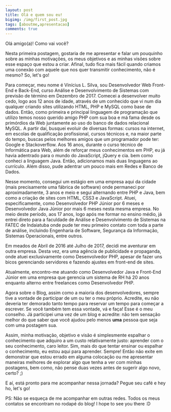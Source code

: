 ```yaml
---
layout: post
title: Olá e quem sou eu!
bigimg: /img/first_post.jpg
tags: [aboutme,apresentacao]
comments: true
---
```


Olá amigo(a)! Como vai você?

Nesta primeira postagem, gostaria de me apresentar e falar um pouquinho sobre as minhas motivações, os meus objetivos e as minhas visões sobre esse espaço que estou a criar. Afinal, tudo fica mais fácil quando criamos uma conexão com aquele que nos quer transmitir conhecimento, não é mesmo? So, let's go!

Para começar, meu nome é Vinícius L. Silva, sou Desenvolvedor Web Front-End e Back-End, curso Análise e Desenvolvimento de Sistemas com previsão de término em Dezembro de 2017. Comecei a desenvolver muito cedo, logo aos 12 anos de idade, através de um conhecido que vi num dia qualquer criando sites utilizando HTML, PHP e MySQL como base de dados. Então, como primeira e principal linguagem de programação que utilizo temos nosso querido amigo PHP com sua boa e má fama desde os primórdios da Web juntamente ao uso do banco de dados relacional MySQL. A partir daí, busquei evoluir de diversas formas: cursos na internet, em escolas de qualificação profissional, cursos técnicos e, na maior parte do tempo, buscas pelos melhores amigos que um programador pode ter: Google e Stackoverflow. Aos 16 anos, durante o curso técnico de Informática para Web, além de reforçar meus conhecimentos em PHP, eu já havia adentrado para o mundo do JavaScript, jQuery e cia. bem como conheci a linguagem Java. Então, adicionamos mais duas linguagens ao currículo. Além disso, pude adentrar um pouco mais em Redes e Banco de Dados.

Nesse momento, consegui um estágio em uma empresa aqui da cidade (mais precisamente uma fábrica de software) onde permaneci por aproximadamente, 3 anos e meio e segui alternando entre PHP e Java, bem como a criação de sites com HTML, CSS3 e JavaScript. Atuei, especificamente, como Desenvolvedor PHP Júnior por 6 meses e Desenvolvedor Java Júnior por mais 6 meses nesta mesma empresa. No meio deste período, aos 17 anos, logo após me formar no ensino médio, já entrei direto para a faculdade de Análise e Desenvolvimento de Sistemas na FATEC de Indaiatuba onde pude ter meu primeiro contato com toda a parte de análise, incluindo Engenharia de Software, Segurança da Informação, Sistemas Operacionais, entre outros.

Em meados de Abril de 2016 até Julho de 2017, decidi me aventurar em outra empresa. Desta vez, era uma agência de publicidade e propaganda, onde atuei exclusivamente como Desenvolvedor PHP, apesar de fazer uns bicos gerenciando servidores e fazendo ajustes em front-end de sites.

Atualmente, encontro-me atuando como Desenvolvedor Java e Front-End Júnior em uma empresa que gerencia um sistema de RH há 20 anos enquanto alterno entre freelances como Desenvolvedor PHP.

Agora sobre o Blog, assim como a maioria dos desenvolvedores, sempre tive a vontade de participar de um ou ter o meu próprio. Acredite, eu não deveria ter demorado tanto tempo para reservar um tempo para começar a escrever. Se você também tem essa vontade, vá e faça! Esse é o meu conselho. Já participei uma vez de um blog e acredite: não tem sensação melhor do que saber que você ajudou pelo menos **uma** pessoa que seja com uma postagem sua.

Assim, minha motivação, objetivo e visão é simplesmente espalhar o conhecimento que adquiro a um custo relativamente justo: aprender com o seu conhecimento, caro leitor. Sim, mais do que tentar ensinar ou espalhar o conhecimento, eu estou aqui para aprender. Sempre! Então não exite em demonstrar que estou errado em alguma colocação ou me apresentar maneiras melhores de explorar algo que tenha a ver com minhas postagens, bem como, não pense duas vezes antes de sugerir algo novo, certo? ;)

E aí, está pronto para me acompanhar nessa jornada? Pegue seu café e hey ho, let's go!

PS: Não se esqueça de me acompanhar em outras redes. Todos os meus contatos se encontram no rodapé do blog! I hope to see you there :D